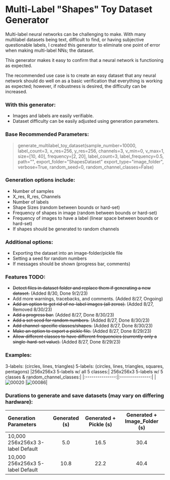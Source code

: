 # Multi-Label "Shapes" Toy Dataset Generator

Multi-label neural networks can be challenging to make.
With many multilabel datasets being text, difficult to find, or having subjective questionable labels, I created this generator to eliminate one point of error when making multi-label NNs; the dataset.

This generator makes it easy to confirm that a neural network is functioning as expected.

The recommended use case is to create an easy dataset that any neural network should do well on as a basic verification that everything is working as expected; however, if robustness is desired, the difficulty can be increased.

### With this generator:
- Images and labels are easily verifiable.
- Dataset difficulty can be easily adjusted using generation parameters.

### Base Recommended Parameters:

>generate_multilabel_toy_dataset(sample_number=10000,
                                label_count=3,
                                x_res=256, y_res=256, channels=3,
                                v_min=0, v_max=1,
                                size=[10, 40],
                                frequency=[2, 20],
                                label_count=3,
                                label_frequency=0.5,
                                path="",
                                export_folder="ShapesDataset"
                                export_type="image_folder",
                                verbose=True,
                                random_seed=0,
                                random_channel_classes=False)

### Generation options include:
- Number of samples
- X_res, R_res, Channels
- Number of labels
- Shape Sizes (random between bounds or hard-set)
- Frequency of shapes in image (random between bounds or hard-set)
- Frequency of images to have a label (linear space between bounds or hard-set)
- If shapes should be generated to random channels

### Additional options:
- Exporting the dataset into an image-folder/pickle file
- Setting a seed for random numbers
- If messages should be shown (progress bar, comments)

### Features TODO:
- ~~Detect files in dataset folder and replace them if generating a new dataset.~~ (Added 8/30, Done 9/2/23)
- Add more warnings, tracebacks, and comments. (Added 8/27, Ongoing)
- ~~Add an option to get rid of no-label images (all zeros).~~ (Added 8/27, Removed 8/30/23)
- ~~Add a progress bar.~~ (Added 8/27, Done 8/30/23)
- ~~Add a set seed for random numbers.~~ (Added 8/27, Done 8/30/23)
- ~~Add channel-specific classes/shapes.~~ (Added 8/27, Done 8/30/23)
- ~~Make an option to export a pickle file.~~ (Added 8/27, Done 8/29/23)
- ~~Allow different classes to have different frequencies (currently only a single-hard-set value).~~ (Added 8/27, Done 8/29/23)

### Examples:
3-labels: (circles, lines, triangles)
5-labels: (circles, lines, triangles, squares, pentagons)
|256x256x3 5-labels w/ all 5 classes:| 256x256x3 5-labels w/ 5 classes & random_channel_classes:|
|:---------------:|:---------------:|
| ![00020](https://github.com/JoshWarn/MultiLabelToyDatasetGenerator/assets/70070682/9b882357-44e8-4934-828c-c8d49bf0ae25) |![00086](https://github.com/JoshWarn/Multi-Label-Shapes-Toy-Dataset-Generator/assets/70070682/f01bf01a-7ef5-49fc-adf1-30cb6fd05fad)|



### Durations to generate and save datasets (may vary on differing hardware):
| Generation Parameters  | Generated (s) | Generated + Pickle (s) | Generated + Image_Folder (s) |
| :------------ |:---------------:|:-----:|:-----:|
| 10,000 256x256x3 3-label Default | 5.0 | 16.5 | 30.4 |
| 10,000 256x256x3 5-label Default | 10.8 | 22.2 | 40.4 |
